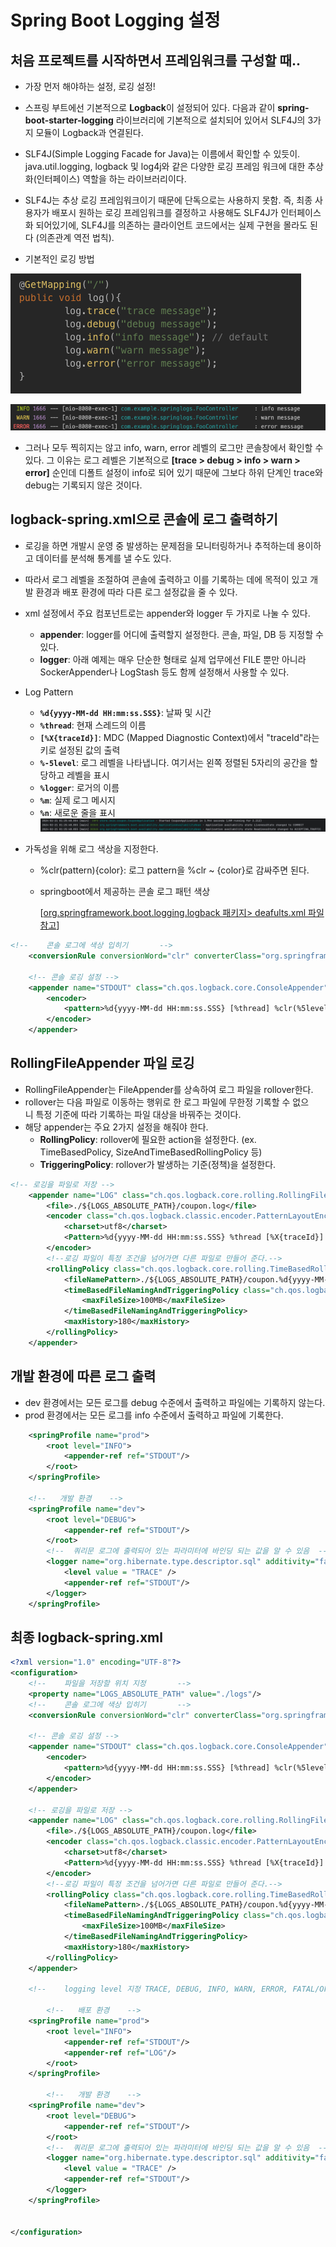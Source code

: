 # Spring Boot Logging 설정

## 처음 프로젝트를 시작하면서 프레임워크를 구성할 때..

- 가장 먼저 해야하는 설정, 로깅 설정!
- 스프링 부트에선 기본적으로 **Logback**이 설정되어 있다. 다음과 같이 **spring-boot-starter-logging** 라이브러리에 기본적으로 설치되어 있어서 SLF4J의 3가지 모듈이 Logback과 연결된다.
- SLF4J(Simple Logging Facade for Java)는 이름에서 확인할 수 있듯이.  java.util.logging, logback 및 log4j와 같은 다양한 로깅 프레임 워크에 대한 추상화(인터페이스) 역할을 하는 라이브러리이다.
- SLF4J는 추상 로깅 프레임워크이기 때문에 단독으로는 사용하지 못함. 즉, 최종 사용자가 배포시 원하는 로깅 프레임워크를 결정하고 사용해도 SLF4J가 인터페이스화 되어있기에, SLF4J를 의존하는 클라이언트 코드에서는 실제 구현을 몰라도 된다 (의존관계 역전 법칙).

  
- 기본적인 로깅 방법

![스크린샷 2024-02-20 오후 11.56.07.png](%EC%8A%A4%ED%81%AC%EB%A6%B0%EC%83%B7%202024-02-20%20%EC%98%A4%ED%9B%84%2011.56.07.png)

![스크린샷 2024-02-20 오후 11.56.55.png](%EC%8A%A4%ED%81%AC%EB%A6%B0%EC%83%B7%202024-02-20%20%EC%98%A4%ED%9B%84%2011.56.55.png)

- 그러나 모두 찍히지는 않고 info, warn, error 레벨의 로그만 콘솔창에서 확인할 수 있다. 그 이유는 로그 레벨은 기본적으로 **[trace > debug > info > warn > error]** 순인데 디폴트 설정이 info로 되어 있기 때문에 그보다 하위 단계인 trace와 debug는 기록되지 않은 것이다.

## logback-spring.xml으로 콘솔에 로그 출력하기

- 로깅을 하면 개발시 운영 중 발생하는 문제점을 모니터링하거나 추적하는데 용이하고 데이터를 분석해 통계를 낼 수도 있다.
- 따라서 로그 레벨을 조절하여 콘솔에 출력하고 이를 기록하는 데에 목적이 있고 개발 환경과 배포 환경에 따라 다른 로그 설정값을 줄 수 있다.
- xml 설정에서 주요 컴포넌트로는 appender와 logger 두 가지로 나눌 수 있다.
    - **appender**: logger를 어디에 출력할지 설정한다. 콘솔, 파일, DB 등 지정할 수 있다.
    - **logger**: 아래 예제는 매우 단순한 형태로 실제 업무에선 FILE 뿐만 아니라 SockerAppender나 LogStash 등도 함께 설정해서 사용할 수 있다.
- Log Pattern
    - **`%d{yyyy-MM-dd HH:mm:ss.SSS}`**: 날짜 및 시간
    - **`%thread`**: 현재 스레드의 이름
    - **`[%X{traceId}]`**: MDC (Mapped Diagnostic Context)에서 "traceId"라는 키로 설정된 값의 출력
    - **`%-5level`**: 로그 레벨을 나타냅니다. 여기서는 왼쪽 정렬된 5자리의 공간을 할당하고 레벨을 표시
    - **`%logger`**: 로거의 이름
    - **`%m`**: 실제 로그 메시지
    - **`%n`**: 새로운 줄을 표시
![스크린샷 2024-02-21 오전 2.02.10.png](%EC%8A%A4%ED%81%AC%EB%A6%B0%EC%83%B7%202024-02-21%20%EC%98%A4%EC%A0%84%202.02.10.png)

- 가독성을 위해 로그 색상을 지정한다.
    - %clr(pattern){color}: 로그 pattern을 %clr ~ {color}로 감싸주면 된다.
    - springboot에서 제공하는 콘솔 로그 패턴 색상

      [[org.springframework.boot.logging.logback 패키지> deafults.xml 파일 참고](https://github.com/spring-projects/spring-boot/blob/main/spring-boot-project/spring-boot/src/main/resources/org/springframework/boot/logging/logback/defaults.xml)]


```xml
<!--    콘솔 로그에 색상 입히기       -->
    <conversionRule conversionWord="clr" converterClass="org.springframework.boot.logging.logback.ColorConverter" />

    <!-- 콘솔 로깅 설정 -->
    <appender name="STDOUT" class="ch.qos.logback.core.ConsoleAppender">
        <encoder>
            <pattern>%d{yyyy-MM-dd HH:mm:ss.SSS} [%thread] %clr(%5level) %cyan(%logger) - %msg%n</pattern>
        </encoder>
    </appender>
```

## RollingFileAppender 파일 로깅

- RollingFileAppender는 FileAppender를 상속하여 로그 파일을 rollover한다.
- rollover는 다음 파일로 이동하는 행위로 한 로그 파일에 무한정 기록할 수 없으니 특정 기준에 따라 기록하는 파일 대상을 바꿔주는 것이다.
- 해당 appender는 주요 2가지 설정을 해줘야 한다.
    - **RollingPolicy**: rollover에 필요한 action을 설정한다. (ex. TimeBasedPolicy, SizeAndTimeBasedRollingPolicy 등)
    - **TriggeringPolicy**: rollover가 발생하는 기준(정책)을 설정한다.

```xml
<!-- 로깅을 파일로 저장 -->
    <appender name="LOG" class="ch.qos.logback.core.rolling.RollingFileAppender">
        <file>./${LOGS_ABSOLUTE_PATH}/coupon.log</file>
        <encoder class="ch.qos.logback.classic.encoder.PatternLayoutEncoder">
            <charset>utf8</charset>
            <Pattern>%d{yyyy-MM-dd HH:mm:ss.SSS} %thread [%X{traceId}] %-5level %logger - %m%n</Pattern>
        </encoder>
        <!--로깅 파일이 특정 조건을 넘어가면 다른 파일로 만들어 준다.-->
        <rollingPolicy class="ch.qos.logback.core.rolling.TimeBasedRollingPolicy">
            <fileNamePattern>./${LOGS_ABSOLUTE_PATH}/coupon.%d{yyyy-MM-dd}.%i.gz</fileNamePattern>
            <timeBasedFileNamingAndTriggeringPolicy class="ch.qos.logback.core.rolling.SizeAndTimeBasedFNATP">
                <maxFileSize>100MB</maxFileSize>
            </timeBasedFileNamingAndTriggeringPolicy>
            <maxHistory>180</maxHistory>
        </rollingPolicy>
    </appender>
```

## 개발 환경에 따른 로그 출력

- dev 환경에서는 모든 로그를 debug 수준에서 출력하고 파일에는 기록하지 않는다.
- prod 환경에서는 모든 로그를 info 수준에서 출력하고 파일에 기록한다.

```xml
  	<springProfile name="prod">
        <root level="INFO">
            <appender-ref ref="STDOUT"/>
        </root>
    </springProfile>

    <!--   개발 환경    -->
    <springProfile name="dev">
        <root level="DEBUG">
            <appender-ref ref="STDOUT"/>
        </root>
        <!--  쿼리문 로그에 출력되어 있는 파라미터에 바인딩 되는 값을 알 수 있음  -->
        <logger name="org.hibernate.type.descriptor.sql" additivity="false">
            <level value = "TRACE" />
            <appender-ref ref="STDOUT"/>
        </logger>
    </springProfile>
```

## 최종 logback-spring.xml
```xml
<?xml version="1.0" encoding="UTF-8"?>
<configuration>
    <!--    파일을 저장할 위치 지정       -->
    <property name="LOGS_ABSOLUTE_PATH" value="./logs"/>
    <!--    콘솔 로그에 색상 입히기       -->
    <conversionRule conversionWord="clr" converterClass="org.springframework.boot.logging.logback.ColorConverter" />

    <!-- 콘솔 로깅 설정 -->
    <appender name="STDOUT" class="ch.qos.logback.core.ConsoleAppender">
        <encoder>
            <pattern>%d{yyyy-MM-dd HH:mm:ss.SSS} [%thread] %clr(%5level) %cyan(%logger) - %msg%n</pattern>
        </encoder>
    </appender>

    <!-- 로깅을 파일로 저장 -->
    <appender name="LOG" class="ch.qos.logback.core.rolling.RollingFileAppender">
        <file>./${LOGS_ABSOLUTE_PATH}/coupon.log</file>
        <encoder class="ch.qos.logback.classic.encoder.PatternLayoutEncoder">
            <charset>utf8</charset>
            <Pattern>%d{yyyy-MM-dd HH:mm:ss.SSS} %thread [%X{traceId}] %-5level %logger - %m%n</Pattern>
        </encoder>
        <!--로깅 파일이 특정 조건을 넘어가면 다른 파일로 만들어 준다.-->
        <rollingPolicy class="ch.qos.logback.core.rolling.TimeBasedRollingPolicy">
            <fileNamePattern>./${LOGS_ABSOLUTE_PATH}/coupon.%d{yyyy-MM-dd}.%i.gz</fileNamePattern>
            <timeBasedFileNamingAndTriggeringPolicy class="ch.qos.logback.core.rolling.SizeAndTimeBasedFNATP">
                <maxFileSize>100MB</maxFileSize>
            </timeBasedFileNamingAndTriggeringPolicy>
            <maxHistory>180</maxHistory>
        </rollingPolicy>
    </appender>

    <!--    logging level 지정 TRACE, DEBUG, INFO, WARN, ERROR, FATAL/OFF-->

		<!--   배포 환경    -->
    <springProfile name="prod">
        <root level="INFO">
            <appender-ref ref="STDOUT"/>
            <appender-ref ref="LOG"/>
        </root>
    </springProfile>

		<!--   개발 환경    -->
    <springProfile name="dev">
        <root level="DEBUG">
            <appender-ref ref="STDOUT"/>
        </root>
        <!--  쿼리문 로그에 출력되어 있는 파라미터에 바인딩 되는 값을 알 수 있음  -->
        <logger name="org.hibernate.type.descriptor.sql" additivity="false">
            <level value = "TRACE" />
            <appender-ref ref="STDOUT"/>
        </logger>
    </springProfile>


</configuration>
```

